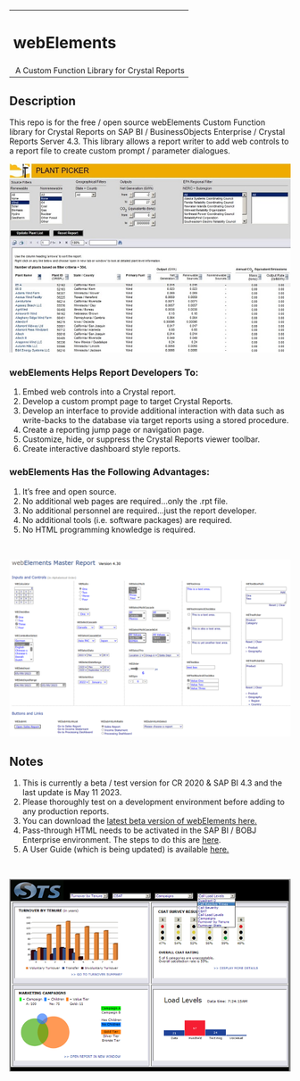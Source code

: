 <table width=100% border=0>
<tr ><td colspan=2><h1>webElements</h1></td></tr>
<tr><td>&nbsp;A Custom Function Library for Crystal Reports</td>
</table>

## Description

This repo is for the free / open source webElements Custom Function library for Crystal Reports on SAP BI / BusinessObjects Enterprise / Crystal Reports Server 4.3. This library allows a report writer to add web controls to a report file to create custom prompt / parameter dialogues.
<br>

![wepic](/webelements/admin/ppsm.jpg)

### webElements Helps Report Developers To:

1. Embed web controls into a Crystal report.
1. Develop a custom prompt page to target Crystal Reports.
1. Develop an interface to provide additional interaction with data such as write-backs to the database via target reports using a stored procedure.
1. Create a reporting jump page or navigation page.
1. Customize, hide, or suppress the Crystal Reports viewer toolbar.
1. Create interactive dashboard style reports.

### webElements Has the Following Advantages:

1. It’s free and open source.
1. No additional web pages are required…only the .rpt file.
1. No additional personnel are required…just the report developer.
1. No additional tools (i.e. software packages) are required.
1. No HTML programming knowledge is required.
<br>

![wepic](/webelements/admin/wem050923.png)

## Notes

1. This is currently a beta / test version for CR 2020 & SAP BI 4.3 and the last update is May 11 2023.  
1. Please thoroughly test on a development environment before adding to any production reports. 
1. You can download the [latest beta version of webElements here.](https://github.com/jwisemanca/biReports/raw/master/webelements/webElements430_20230511.rpt)
3. Pass-through HTML needs to be activated in the SAP BI / BOBJ Enterprise environment. The steps to do this are [here](/webelements/admin/passthroughhtml.md).
4. A User Guide (which is being updated) is available [here.](/webelements/webElements%20User%20Guide%20430.pdf)
<br>

![wepic](/webelements/admin/db.jpg)
